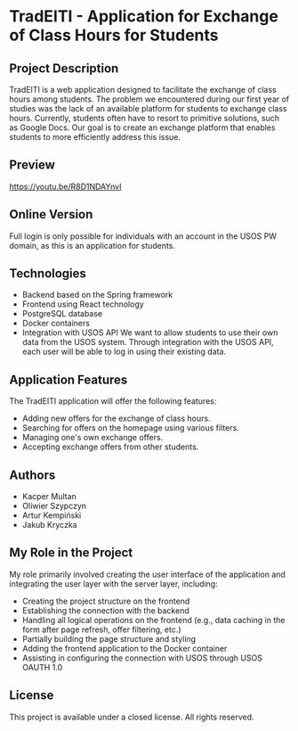 # TradEITI - Application for Exchange of Class Hours for Students
## Project Description
TradEITI is a web application designed to facilitate the exchange of class hours among students. The problem we encountered during our first year of studies was the lack of an available platform for students to exchange class hours. Currently, students often have to resort to primitive solutions, such as Google Docs. Our goal is to create an exchange platform that enables students to more efficiently address this issue.

## Preview
https://youtu.be/R8D1NDAYnvI

## Online Version

<div>Full login is only possible for individuals with an account in the USOS PW domain, as this is an application for students.</div>

## Technologies

- Backend based on the Spring framework
- Frontend using React technology
- PostgreSQL database
- Docker containers
- Integration with USOS API
We want to allow students to use their own data from the USOS system. Through integration with the USOS API, each user will be able to log in using their existing data.

## Application Features
The TradEITI application will offer the following features:

- Adding new offers for the exchange of class hours.
- Searching for offers on the homepage using various filters.
- Managing one's own exchange offers.
- Accepting exchange offers from other students.
## Authors
- Kacper Multan
- Oliwier Szypczyn
- Artur Kempiński
- Jakub Kryczka
## My Role in the Project
My role primarily involved creating the user interface of the application and integrating the user layer with the server layer, including:

- Creating the project structure on the frontend
- Establishing the connection with the backend
- Handling all logical operations on the frontend (e.g., data caching in the form after page refresh, offer filtering, etc.)
- Partially building the page structure and styling
- Adding the frontend application to the Docker container
- Assisting in configuring the connection with USOS through USOS OAUTH 1.0
## License
This project is available under a closed license. All rights reserved.
